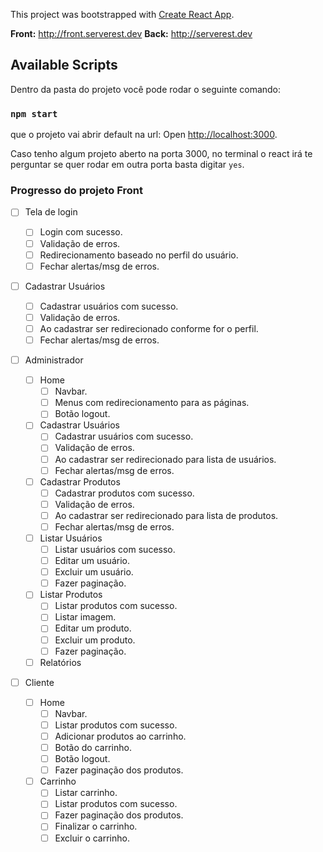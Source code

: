 This project was bootstrapped with [Create React App](https://github.com/facebook/create-react-app).

**Front:** http://front.serverest.dev
**Back:** http://serverest.dev

## Available Scripts

Dentro da pasta do projeto você pode rodar o seguinte comando:

### `npm start`

que o projeto vai abrir default na url:
Open [http://localhost:3000](http://localhost:3000).

Caso tenho algum projeto aberto na porta 3000, no terminal o react irá te perguntar se quer rodar em outra porta basta digitar `yes`. 

### Progresso do projeto Front

* [ ] Tela de login
  * [ ] Login com sucesso.
  * [ ] Validação de erros.
  * [ ] Redirecionamento baseado no perfil do usuário.
  * [ ] Fechar alertas/msg de erros.

* [ ] Cadastrar Usuários
  * [ ] Cadastrar usuários com sucesso.
  * [ ] Validação de erros.
  * [ ] Ao cadastrar ser redirecionado conforme for o perfil.
  * [ ] Fechar alertas/msg de erros.

* [ ] Administrador
 
  * [ ] Home
    * [ ] Navbar.
    * [ ] Menus com redirecionamento para as páginas.
    * [ ] Botão logout.

  * [ ] Cadastrar Usuários
    * [ ] Cadastrar usuários com sucesso.
    * [ ] Validação de erros.
    * [ ] Ao cadastrar ser redirecionado para lista de usuários.
    * [ ] Fechar alertas/msg de erros.

  * [ ] Cadastrar Produtos
    * [ ] Cadastrar produtos com sucesso.
    * [ ] Validação de erros.
    * [ ] Ao cadastrar ser redirecionado para lista de produtos.
    * [ ] Fechar alertas/msg de erros.

  * [ ] Listar Usuários
    * [ ] Listar usuários com sucesso.
    * [ ] Editar um usuário.
    * [ ] Excluir um usuário.
    * [ ] Fazer paginação.

  * [ ] Listar Produtos
    * [ ] Listar produtos com sucesso.
    * [ ] Listar imagem.
    * [ ] Editar um produto.
    * [ ] Excluir um produto.
    * [ ] Fazer paginação.

  * [ ] Relatórios

* [ ] Cliente

  * [ ] Home
    * [ ] Navbar.
    * [ ] Listar produtos com sucesso.
    * [ ] Adicionar produtos ao carrinho.
    * [ ] Botão do carrinho.
    * [ ] Botão logout.
    * [ ] Fazer paginação dos produtos.

  * [ ] Carrinho
    * [ ] Listar carrinho.
    * [ ] Listar produtos com sucesso.
    * [ ] Fazer paginação dos produtos.
    * [ ] Finalizar o carrinho.
    * [ ] Excluir o carrinho.

